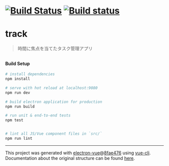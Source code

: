 # [![Build Status](https://travis-ci.com/drumgiovanni/Ttracker.svg?branch=master)](https://travis-ci.com/drumgiovanni/Ttracker)       [![Build status](https://ci.appveyor.com/api/projects/status/yeiptaniw6icjatq?svg=true)](https://ci.appveyor.com/project/drumgiovanni/ttracker)
# track

> 時間に焦点を当てたタスク管理アプリ

## 

#### Build Setup

``` bash
# install dependencies
npm install

# serve with hot reload at localhost:9080
npm run dev

# build electron application for production
npm run build

# run unit & end-to-end tests
npm test


# lint all JS/Vue component files in `src/`
npm run lint

```

---

This project was generated with [electron-vue](https://github.com/SimulatedGREG/electron-vue)@[8fae476](https://github.com/SimulatedGREG/electron-vue/tree/8fae4763e9d225d3691b627e83b9e09b56f6c935) using [vue-cli](https://github.com/vuejs/vue-cli). Documentation about the original structure can be found [here](https://simulatedgreg.gitbooks.io/electron-vue/content/index.html).
